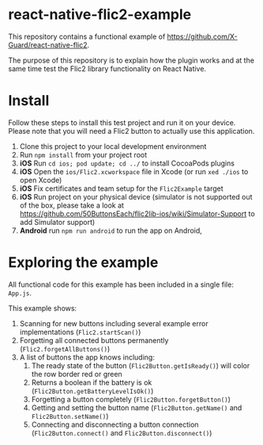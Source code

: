 # react-native-flic2-example
This repository contains a functional example of https://github.com/X-Guard/react-native-flic2.

The purpose of this repository is to explain how the plugin works and at the same time test the Flic2 library functionality on React Native.

# Install 
Follow these steps to install this test project and run it on your device. Please note that you will need a Flic2 button to actually use this application.

1. Clone this project to your local development environment
2. Run `npm install` from your project root
3. **iOS** Run `cd ios; pod update; cd ../` to install CocoaPods plugins
4. **iOS** Open the `ios/Flic2.xcworkspace` file in Xcode (or run `xed ./ios` to open Xcode)
5. **iOS** Fix certificates and team setup for the `Flic2Example` target
6. **iOS** Run project on your physical device (simulator is not supported out of the box, please take a look at https://github.com/50ButtonsEach/flic2lib-ios/wiki/Simulator-Support to add Simulator support)
7. **Android** run `npm run android` to run the app on Android, 

# Exploring the example
All functional code for this example has been included in a single file: `App.js`.

This example shows:
1. Scanning for new buttons including several example error implementations (`Flic2.startScan()`)
2. Forgetting all connected buttons permanently (`Flic2.forgetAllButtons()`)
3. A list of buttons the app knows including:
	1. The ready state of the button (`Flic2Button.getIsReady()`) will color the row border red or green
	2. Returns a boolean if the battery is ok  (`Flic2Button.getBatteryLevelIsOk()`)
	3. Forgetting a button completely (`Flic2Button.forgetButton()`)
	4. Getting and setting the button name (`Flic2Button.getName()` and `Flic2Button.setName()`)
	5. Connecting and disconnecting a button connection (`Flic2Button.connect()` and `Flic2Button.disconnect()`)